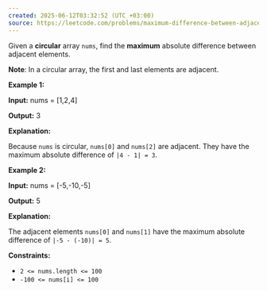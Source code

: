 ```yaml
---
created: 2025-06-12T03:32:52 (UTC +03:00)
source: https://leetcode.com/problems/maximum-difference-between-adjacent-elements-in-a-circular-array/description/?envType=daily-question&envId=2025-06-12
---
```

Given a **circular** array `nums`, find the **maximum** absolute difference between adjacent elements.

**Note**: In a circular array, the first and last elements are adjacent.


**Example 1:**

**Input:** nums = \[1,2,4\]

**Output:** 3

**Explanation:**

Because `nums` is circular, `nums[0]` and `nums[2]` are adjacent. They have the maximum absolute difference of `|4 - 1| = 3`.


**Example 2:**

**Input:** nums = \[-5,-10,-5\]

**Output:** 5

**Explanation:**

The adjacent elements `nums[0]` and `nums[1]` have the maximum absolute difference of `|-5 - (-10)| = 5`.


**Constraints:**

-   `2 <= nums.length <= 100`
-   `-100 <= nums[i] <= 100`

